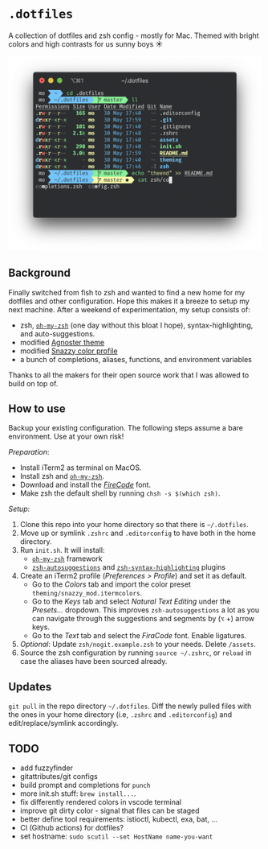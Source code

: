 # `.dotfiles`

A collection of dotfiles and zsh config - mostly for Mac. Themed with bright colors and high contrasts for us sunny boys ☀️

![screenshot](assets/screenshot.png)

## Background

Finally switched from fish to zsh and wanted to find a new home for my dotfiles and other configuration. Hope this makes it a breeze to setup my next machine. After a weekend of experimentation, my setup consists of:

- zsh, [`oh-my-zsh`](https://github.com/ohmyzsh/ohmyzsh) (one day without this bloat I hope), syntax-highlighting, and auto-suggestions.
- modified [Agnoster theme](https://github.com/agnoster/agnoster-zsh-theme)
- modified [Snazzy color profile](https://github.com/sindresorhus/iterm2-snazzy)
- a bunch of completions, aliases, functions, and environment variables

Thanks to all the makers for their open source work that I was allowed to build on top of.

## How to use

Backup your existing configuration. The following steps assume a bare environment. Use at your own risk!

*Preparation*:
- Install iTerm2 as terminal on MacOS.
- Install zsh and [`oh-my-zsh`](https://github.com/ohmyzsh/ohmyzsh).
- Download and install the _[FireCode](https://github.com/tonsky/FiraCode/wiki/Installing)_ font.
- Make zsh the default shell by running `chsh -s $(which zsh)`.

*Setup*:
1. Clone this repo into your home directory so that there is `~/.dotfiles`.
1. Move up or symlink `.zshrc` and `.editorconfig` to have both in the home directory.
1. Run `init.sh`. It will install:
    - [`oh-my-zsh`](https://github.com/ohmyzsh/ohmyzsh) framework
    - [`zsh-autosuggestions`](https://github.com/zsh-users/zsh-autosuggestions) and [`zsh-syntax-highlighting`](https://github.com/zsh-users/zsh-syntax-highlighting) plugins
1. Create an iTerm2 profile (_Preferences > Profile_) and set it as default.
   - Go to the _Colors_ tab and import the color preset `theming/snazzy_mod.itermcolors`.
   - Go to the _Keys_ tab and select _Natural Text Editing_ under the _Presets..._ dropdown. This improves `zsh-autosuggestions` a lot as you can navigate through the suggestions and segments by (`⌥` +) arrow keys.
   - Go to the _Text_ tab and select the _FiraCode_ font. Enable ligatures.
1. _Optional_: Update `zsh/nogit.example.zsh` to your needs. Delete `/assets`.
1. Source the zsh configuration by running `source ~/.zshrc`, or `reload` in case the aliases have been sourced already.

## Updates

`git pull` in the repo directory `~/.dotfiles`. Diff the newly pulled files with the ones in your home directory (i.e, `.zshrc` and `.editorconfig`) and edit/replace/symlink accordingly.


## TODO

- add fuzzyfinder
- gitattributes/git configs
- build prompt and completions for `punch`
- more init.sh stuff: `brew install...`.
- fix differently rendered colors in vscode terminal
- improve git dirty color - signal that files can be staged
- better define tool requirements: istioctl, kubectl, exa, bat, ...
- CI (Github actions) for dotfiles?
- set hostname: `sudo scutil --set HostName name-you-want`
